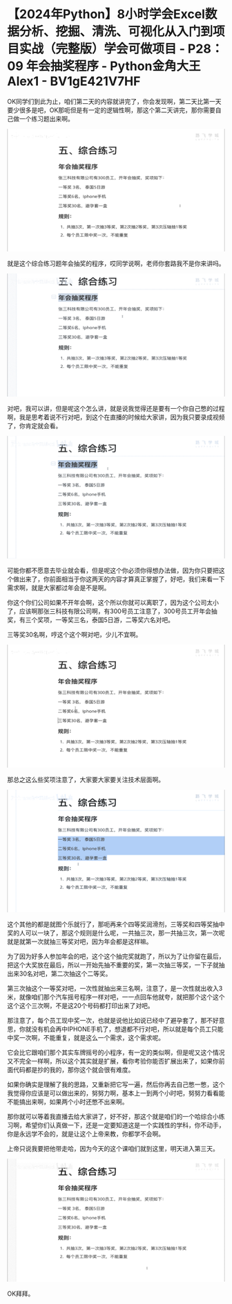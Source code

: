 # 【2024年Python】8小时学会Excel数据分析、挖掘、清洗、可视化从入门到项目实战（完整版）学会可做项目 - P28：09 年会抽奖程序 - Python金角大王Alex1 - BV1gE421V7HF

OK同学们到此为止，咱们第二天的内容就讲完了，你会发现啊，第二天比第一天要少很多是吧，OK那呃但是有一定的逻辑性啊，那这个第二天讲完，那你需要自己做一个练习题出来啊。



![](img/df337aff9e0757cbc8dd5b0dc663b5a3_1.png)

就是这个综合练习题年会抽奖的程序，哎同学说啊，老师你套路我不是你来讲吗。

![](img/df337aff9e0757cbc8dd5b0dc663b5a3_3.png)

对吧，我可以讲，但是呢这个怎么讲，就是说我觉得还是要有一个你自己憋的过程啊，我是思考着说不行对吧，到这个在直播的时候给大家讲，因为我只要录成视频了，你肯定就会看。



![](img/df337aff9e0757cbc8dd5b0dc663b5a3_5.png)

可能你都不愿意去毕业就会看，但是呢这个你必须你得想办法做，因为你只要把这个做出来了，你前面相当于你这两天的内容才算真正掌握了，好吧，我们来看一下需求啊，就是大家都过年会是不是啊。

你这个你们公司如果不开年会啊，这个所以你就可以离职了，因为这个公司太小了，应该啊那张三科技有限公司啊，有300号员工注意了，300号员工开年会抽奖，有三个奖项，一等奖三名，泰国5日游，二等奖六名对吧。

三等奖30名啊，哼这个这个啊对吧，少儿不宜啊。

![](img/df337aff9e0757cbc8dd5b0dc663b5a3_7.png)

那总之这么些奖项注意了，大家要大家要关注技术层面啊。

![](img/df337aff9e0757cbc8dd5b0dc663b5a3_9.png)

这个其他的都是就图个乐就行了，那呃再来个四等奖润滑剂，三等奖和四等奖抽中奖的人可以一块了，那这个规则是什么呢，一共抽三次，那一共抽三次，第一次呢就是就第一次就抽三等奖对吧，因为年会都是这样嘛。

为了因为好多人参加年会的吧，这个这个抽完奖就跑了，所以为了让你留在最后，把这个大奖放在最后，所以一开始先抽不重要的奖，第一次抽三等奖，一下子就抽出来30名对吧，第二次抽这个二等奖。

第三次抽这个一等奖对吧，一次性就抽出来三名啊，注意了，是一次性就出收入3米，就像咱们那个汽车摇号程序一样对吧，一一点回车他就夸，就把那个这个这个这个这个三次啊，不是这20个号码都打印出来了对吧。

那注意了，每个员工现中奖一次，也就是说他比如说已经中了避孕套了，那不好意思，你就没有机会再中IPHONE手机了，想退都不行对吧，所以就是每个员工只能中奖一次啊，不能重复，就是这么一个需求，这个需求呢。

它会比它跟咱们那个其实车牌摇号的小程序，有一定的类似啊，但是呢又这个情况又不完全一样啊，所以这个其实就是扩展，看你考验你能否扩展出来了，如果你前面代码都是抄的我的，那你这个就会很有难度。

如果你确实是理解了我的思路，又重新把它写一遍，然后你再去自己憋一憋，这个我觉得你应该是可以做出来的，努努力啊，基本上一到两个小时吧，努努力看看能不能搞出来啊，如果两个小时还憋不出来啊。

那你就可以等着我直播去给大家讲了，好不好，那这个就是咱们的一个哈综合小练习啊，希望你们认真做一下，还是一定要知道这是一个实践性的学科，你不动手，你是永远学不会的，就是让这个上帝来教，你都学不会啊。

上帝只说我要把他带走哈，因为今天的这个课咱们就到这里，明天进入第三天。

![](img/df337aff9e0757cbc8dd5b0dc663b5a3_11.png)

OK拜拜。